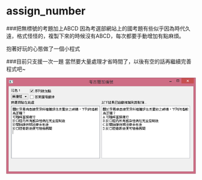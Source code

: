 assign_number
=============

###把無標號的考題加上ABCD
因為考選部網站上的國考題有些似乎因為時代久遠，格式怪怪的，複製下來的時候沒有ABCD，每次都要手動增加有點麻煩。

抱著好玩的心態做了一個小程式

###目前只支援一次一題
當然要大量處理才省時間了，以後有空的話再繼續完善程式吧~

![github](https://github.com/wlhunag/assign_number/raw/master/add-num.png "考題加上編號")  
